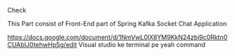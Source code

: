 Check

This Part consist of Front-End part of Spring Kafka Socket Chat Application

https://docs.google.com/document/d/1NmVwL0lX8YM9KkN24zbi9c0Rktn0CUAbIJ0tehwHp5g/edit
Visual studio ke terminal pe yeah command 




